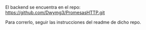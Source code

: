 El backend se encuentra en el repo: https://github.com/Dwymg3/PromesasHTTP.git

Para correrlo, seguir las instrucciones del readme de dicho repo.
